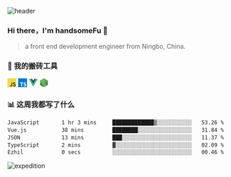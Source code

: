 ![header](https://raw.githubusercontent.com/fzq1998/fzq1998/master/header.png)

### Hi there，I'm handsomeFu 👋

> a front end development engineer from Ningbo, China.

### 🔧 我的搬砖工具
<code><img height="20" src="https://raw.githubusercontent.com/github/explore/80688e429a7d4ef2fca1e82350fe8e3517d3494d/topics/javascript/javascript.png" alt="javascript"></code>
<code><img height="20" src="https://raw.githubusercontent.com/github/explore/80688e429a7d4ef2fca1e82350fe8e3517d3494d/topics/typescript/typescript.png" alt="typescript"></code>
<code><img height="20" src="https://raw.githubusercontent.com/github/explore/80688e429a7d4ef2fca1e82350fe8e3517d3494d/topics/vue/vue.png" alt="vue"></code>
<code><img height="20" src="https://raw.githubusercontent.com/github/explore/80688e429a7d4ef2fca1e82350fe8e3517d3494d/topics/nodejs/nodejs.png" alt="nodejs"></code>



### 📊 这周我都写了什么
<!--START_SECTION:waka-->

```txt
JavaScript       1 hr 3 mins     █████████████▒░░░░░░░░░░░   53.26 %
Vue.js           38 mins         ████████░░░░░░░░░░░░░░░░░   31.84 %
JSON             13 mins         ███░░░░░░░░░░░░░░░░░░░░░░   11.37 %
TypeScript       2 mins          ▓░░░░░░░░░░░░░░░░░░░░░░░░   02.09 %
Ezhil            0 secs          ░░░░░░░░░░░░░░░░░░░░░░░░░   00.46 %
```

<!--END_SECTION:waka-->


![expedition](https://raw.githubusercontent.com/fzq1998/fzq1998/master/expedition.gif)

